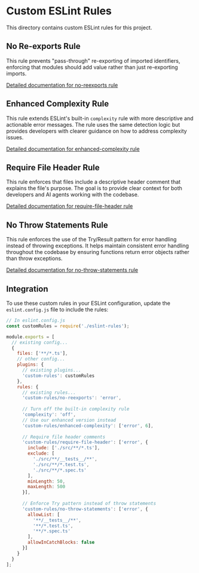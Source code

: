 # Custom ESLint Rules

This directory contains custom ESLint rules for this project.

## No Re-exports Rule

This rule prevents "pass-through" re-exporting of imported identifiers, enforcing that modules should add value rather than just re-exporting imports.

[Detailed documentation for no-reexports rule](./docs/no-reexports.md)

## Enhanced Complexity Rule

This rule extends ESLint's built-in `complexity` rule with more descriptive and actionable error messages. The rule uses the same detection logic but provides developers with clearer guidance on how to address complexity issues.

[Detailed documentation for enhanced-complexity rule](./docs/enhanced-complexity.md)

## Require File Header Rule

This rule enforces that files include a descriptive header comment that explains the file's purpose. The goal is to provide clear context for both developers and AI agents working with the codebase.

[Detailed documentation for require-file-header rule](./docs/require-file-header.md)

## No Throw Statements Rule

This rule enforces the use of the Try/Result pattern for error handling instead of throwing exceptions. It helps maintain consistent error handling throughout the codebase by ensuring functions return error objects rather than throw exceptions.

[Detailed documentation for no-throw-statements rule](./docs/no-throw-statements.md)

## Integration

To use these custom rules in your ESLint configuration, update the `eslint.config.js` file to include the rules:

```js
// In eslint.config.js
const customRules = require('./eslint-rules');

module.exports = [
  // existing config...
  {
    files: ['**/*.ts'],
    // other config...
    plugins: {
      // existing plugins...
      'custom-rules': customRules
    },
    rules: {
      // existing rules...
      'custom-rules/no-reexports': 'error',
      
      // Turn off the built-in complexity rule
      'complexity': 'off',
      // Use our enhanced version instead
      'custom-rules/enhanced-complexity': ['error', 6],
      
      // Require file header comments
      'custom-rules/require-file-header': ['error', {
        include: ['./src/**/*.ts'],
        exclude: [
          './src/**/__tests__/**',
          './src/**/*.test.ts', 
          './src/**/*.spec.ts'
        ],
        minLength: 50,
        maxLength: 500
      }],
      
      // Enforce Try pattern instead of throw statements
      'custom-rules/no-throw-statements': ['error', {
        allowList: [
          '**/__tests__/**',
          '**/*.test.ts',
          '**/*.spec.ts'
        ],
        allowInCatchBlocks: false
      }]
    }
  }
];